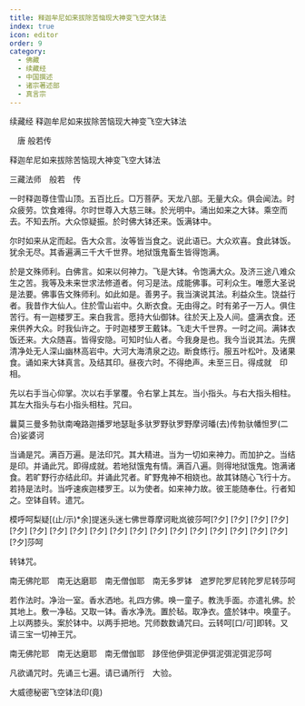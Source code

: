 ```yaml
---
title: 释迦牟尼如来拔除苦恼现大神变飞空大钵法
index: true
icon: editor
order: 9
category:
  - 佛藏
  - 续藏经
  - 中国撰述
  - 诸宗著述部
  - 真言宗
---
```


续藏经   释迦牟尼如来拔除苦恼现大神变飞空大钵法  

　唐 般若传  

释迦牟尼如来拔除苦恼现大神变飞空大钵法  

三藏法师　般若　传  

一时释迦尊住雪山顶。五百比丘。□万菩萨。天龙八部。无量大众。俱会闻法。时众疲劳。饮食难得。尔时世尊入大慈三昧。於光明中。涌出如来之大钵。乘空而去。不知去所。大众惊疑振。於时佛大钵还来。饭满钵中。  

尔时如来从定而起。告大众言。汝等皆当食之。说此语已。大众欢喜。食此钵饭。犹余无尽。其香遍满三千大千世界。地狱饿鬼畜生皆得饱满。  

於是文殊师利。白佛言。如来以何神力。飞是大钵。令饱满大众。及济三途八难众生之苦。我等及未来世求法修道者。何习是法。成能佛事。可利众生。唯愿大圣说是法要。佛事告文殊师利。如此如是。善男子。我当演说其法。利益众生。饶益行者。我昔作大仙人。住於雪山岩中。久断衣食。无由得之。时有弟子一万人。俱住苦行。有一迦楼罗王。来白我言。愿持大仙御钵。往於天上及人间。盛满衣食。还来供养大众。时我仙许之。于时迦楼罗王戴钵。飞走大千世界。一时之间。满钵衣饭还来。大众随喜。皆得安隐。可知时仙人者。今我身是也。我今当说其法。先撰清净处无人深山幽林高岩中。大河大海清泉之边。断食练行。服五叶松叶。及诸果食。诵如来大钵真言。及结其印。昼夜六时。不得绝声。未至三日。得成就　印相。  

先以右手当心仰掌。次以右手掌覆。令右掌上其左。当小指头。与右大指头相柱。其左大指头与右小指头相柱。咒曰。  

曩莫三曼多勃驮南唵路迦播罗地瑟耻多驮罗野驮罗野摩诃皤(去)传勃驮幡怛罗(二合)娑婆诃  

当诵是咒。满百万遍。是法印咒。其大精进。当为一切如来神力。而加护之。当结是印。并诵此咒。即得成就。若地狱饿鬼有情。满百八遍。则得地狱饿鬼。饱满诸食。若旷野行亦结此印。并诵此咒者。旷野鬼神不相娆也。故其钵随心飞行十方。若持是法时。当呼速疾迦楼罗王。以为使者。如来神力故。彼王能随奉仕。行者知之。空钵自转。遣咒。  

模呼呵梨疑[(止/示)*余]提迷头迷七佛世尊摩诃毗岚彼莎呵[?夕] [?夕] [?夕] [?夕] [?夕] [?夕] [?夕] [?夕] [?夕] [?夕] [?夕] [?夕] [?夕] [?夕] [?夕] [?夕] [?夕] [?夕] [?夕]莎呵  

转钵咒。  

南无佛陀耶　南无达磨耶　南无僧伽耶　南无多罗钵　遮罗陀罗尼转陀罗尼转莎呵  

若作法时。净治一室。香水洒地。礼四方佛。唤一童子。教洗手面。亦遣礼佛。於其地上。敷一净毡。又取一钵。香水净洗。置於毡。取净衣。盛於钵中。唤童子。上以两膝头。案於钵中。以两手把地。咒师数数诵咒曰。云转呵[口/可]即转。又请三宝一切神王咒。  

南无佛陀耶　南无达磨耶　南无僧伽耶　跢侄他伊弭泥伊弭泥弭泥弭泥莎呵  

凡欲诵咒时。先诵三七遍。请已诵所行　大验。  

大威德秘密飞空钵法印(竟)  
